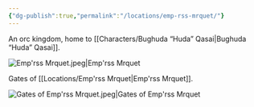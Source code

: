 ```yaml
---
{"dg-publish":true,"permalink":"/locations/emp-rss-mrquet/"}
---
```



An orc kingdom, home to [[Characters/Bughuda “Huda” Qasai\|Bughuda “Huda” Qasai]].

![Emp'rss Mrquet.jpeg|Emp'rss Mrquet](/img/user/Assets/Emp'rss%20Mrquet.jpeg)

Gates of [[Locations/Emp'rss Mrquet\|Emp'rss Mrquet]].

![Gates of Emp'rss Mrquet.jpeg|Gates of Emp'rss Mrquet](/img/user/Assets/Gates%20of%20Emp'rss%20Mrquet.jpeg)
